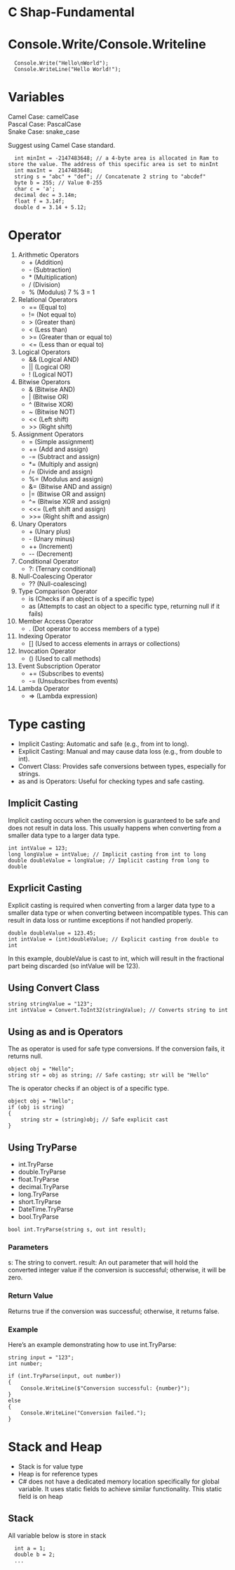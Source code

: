 # C Shap-Fundamental

# Console.Write/Console.Writeline
```
  Console.Write("Hello\nWorld");
  Console.WriteLine("Hello World!");
```
# Variables
Camel Case: camelCase<br>
Pascal Case: PascalCase<br>
Snake Case: snake_case<br>

Suggest using Camel Case standard.
```
  int minInt = -2147483648; // a 4-byte area is allocated in Ram to store the value. The address of this specific area is set to minInt
  int maxInt =  2147483648;
  string s = "abc" + "def"; // Concatenate 2 string to "abcdef"
  byte b = 255; // Value 0-255
  char c = 'a';
  decimal dec = 3.14m;
  float f = 3.14f; 
  double d = 3.14 + 5.12;
```
# Operator
<ol>
  <li>
    Arithmetic Operators
    <ul>
      <li>+ (Addition)</li>
      <li>- (Subtraction)</li>
      <li>* (Multiplication)</li>
      <li>/ (Division)</li>
      <li>% (Modulus) 
            7  % 3 = 1 
      </li>
    </ul>

  <li>
    Relational Operators
    <ul>
      <li>== (Equal to)</li>
      <li>!= (Not equal to)</li>
      <li>> (Greater than)</li>
      <li>< (Less than)</li>
      <li>>= (Greater than or equal to)</li>
      <li><= (Less than or equal to)</li>
    </ul>
  </li>

  <li>
    Logical Operators
    <ul>
      <li>&& (Logical AND)</li>
      <li>|| (Logical OR)</li>
      <li>! (Logical NOT)</li>
    </ul>
  </li>
        
  <li>
    Bitwise Operators
    <ul>
      <li>& (Bitwise AND)</li>
      <li>| (Bitwise OR)</li>
      <li>^ (Bitwise XOR)</li>
      <li>~ (Bitwise NOT)</li>
      <li><< (Left shift)</li>
      <li>>> (Right shift)</li>
    </ul>
  </li>
        
  <li>
    Assignment Operators
    <ul>
      <li>= (Simple assignment)</li>
      <li>+= (Add and assign)</li>
      <li>-= (Subtract and assign)</li>
      <li>*= (Multiply and assign)</li>
      <li>/= (Divide and assign)</li>
      <li>%= (Modulus and assign)</li>
      <li>&= (Bitwise AND and assign)</li>
      <li>|= (Bitwise OR and assign)</li>
      <li>^= (Bitwise XOR and assign)</li>
      <li><<= (Left shift and assign)</li>
      <li>>>= (Right shift and assign)</li>
    </ul>
  </li>
        
  <li>
    Unary Operators
    <ul>
      <li>+ (Unary plus)</li>
      <li>- (Unary minus)</li>
      <li>++ (Increment)</li>
      <li>-- (Decrement)</li>
    </ul>
  </li>
  
  <li>
    Conditional Operator
    <ul>
      <li>?: (Ternary conditional)</li>
    </ul>
  </li>
  
  <li>
    Null-Coalescing Operator
    <ul>
      <li>?? (Null-coalescing)</li>
    </ul>
  </li>
  
  <li>
    Type Comparison Operator
    <ul>
      <li>is (Checks if an object is of a specific type)</li>
      <li>as (Attempts to cast an object to a specific type, returning null if it fails)</li>
    </ul>
  </li>
  
  <li>
    Member Access Operator
    <ul>
      <li>. (Dot operator to access members of a type)</li>
    </ul>
  </li>
  
  <li>
    Indexing Operator
    <ul>
      <li>[] (Used to access elements in arrays or collections)</li>
    </ul>
  </li>
  
  <li>
    Invocation Operator
    <ul>
      <li>() (Used to call methods)</li>
    </ul>
  </li>
  
  <li>
    Event Subscription Operator
    <ul>
      <li>+= (Subscribes to events)</li>
      <li>-= (Unsubscribes from events)</li>
    </ul>
  </li>
  
  <li>
    Lambda Operator
    <ul>
      <li>=> (Lambda expression)</li>
    </ul>
  </li>
</ol>

# Type casting
<ul>
  <li>Implicit Casting: Automatic and safe (e.g., from int to long).</li>
  <li>Explicit Casting: Manual and may cause data loss (e.g., from double to int).</li>
  <li>Convert Class: Provides safe conversions between types, especially for strings.</li>
  <li>as and is Operators: Useful for checking types and safe casting.</li>
</ul>

## Implicit Casting
Implicit casting occurs when the conversion is guaranteed to be safe and does not result in data loss. This usually happens when converting from a smaller data type to a larger data type.
```
int intValue = 123;
long longValue = intValue; // Implicit casting from int to long
double doubleValue = longValue; // Implicit casting from long to double
```

## Exprlicit Casting
Explicit casting is required when converting from a larger data type to a smaller data type or when converting between incompatible types. This can result in data loss or runtime exceptions if not handled properly.
```
double doubleValue = 123.45;
int intValue = (int)doubleValue; // Explicit casting from double to int
```
In this example, doubleValue is cast to int, which will result in the fractional part being discarded (so intValue will be 123).

## Using Convert Class
```
string stringValue = "123";
int intValue = Convert.ToInt32(stringValue); // Converts string to int

```

## Using as and is Operators
The as operator is used for safe type conversions. If the conversion fails, it returns null.
```
object obj = "Hello";
string str = obj as string; // Safe casting; str will be "Hello"

```
The is operator checks if an object is of a specific type.
```
object obj = "Hello";
if (obj is string)
{
    string str = (string)obj; // Safe explicit cast
}

```

## Using TryParse
<ul>
  <li>int.TryParse</li>
  <li>double.TryParse</li>
  <li>float.TryParse</li>
  <li>decimal.TryParse</li>
  <li>long.TryParse</li>
  <li>short.TryParse</li>
  <li>DateTime.TryParse</li>
  <li>bool.TryParse</li>
</ul>

```
bool int.TryParse(string s, out int result);
```

### Parameters
s: The string to convert.
result: An out parameter that will hold the converted integer value if the conversion is successful; otherwise, it will be zero.
### Return Value
Returns true if the conversion was successful; otherwise, it returns false.
### Example
Here’s an example demonstrating how to use int.TryParse:
```
string input = "123";
int number;

if (int.TryParse(input, out number))
{
    Console.WriteLine($"Conversion successful: {number}");
}
else
{
    Console.WriteLine("Conversion failed.");
}

```

# Stack and Heap

<ul>
  <li>Stack is for value type</li>
  <li>Heap is for reference types</li>
  <li>C# does not have a dedicated memory location specifically for global variable. It uses static fields to achieve similar functionality. This static field is on heap</li>
</ul>

## Stack
All variable below is store in stack
```
  int a = 1;
  double b = 2;
  ...
```

